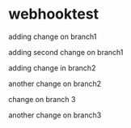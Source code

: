 # webhooktest


adding change on branch1


adding second change on branch1



adding change in branch2


another change on branch2



change on branch 3


another change on branch3